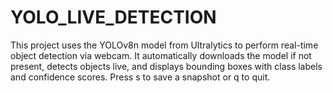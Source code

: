 # YOLO_LIVE_DETECTION
This project uses the YOLOv8n model from Ultralytics to perform real-time object detection via webcam. It automatically downloads the model if not present, detects objects live, and displays bounding boxes with class labels and confidence scores. Press s to save a snapshot or q to quit.
